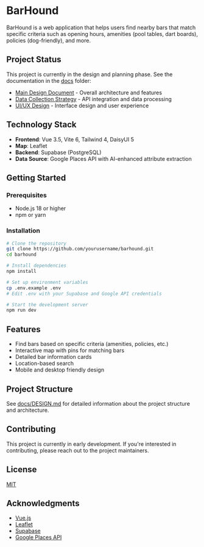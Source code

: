 # BarHound

BarHound is a web application that helps users find nearby bars that match specific criteria such as opening hours, amenities (pool tables, dart boards), policies (dog-friendly), and more.

## Project Status

This project is currently in the design and planning phase. See the documentation in the [docs](docs/) folder:

- [Main Design Document](docs/DESIGN.md) - Overall architecture and features
- [Data Collection Strategy](docs/DATA_COLLECTION.md) - API integration and data processing
- [UI/UX Design](docs/UI_DESIGN.md) - Interface design and user experience

## Technology Stack

- **Frontend**: Vue 3.5, Vite 6, Tailwind 4, DaisyUI 5
- **Map**: Leaflet
- **Backend**: Supabase (PostgreSQL)
- **Data Source**: Google Places API with AI-enhanced attribute extraction

## Getting Started

### Prerequisites

- Node.js 18 or higher
- npm or yarn

### Installation

```bash
# Clone the repository
git clone https://github.com/yourusername/barhound.git
cd barhound

# Install dependencies
npm install

# Set up environment variables
cp .env.example .env
# Edit .env with your Supabase and Google API credentials

# Start the development server
npm run dev
```

## Features

- Find bars based on specific criteria (amenities, policies, etc.)
- Interactive map with pins for matching bars
- Detailed bar information cards
- Location-based search
- Mobile and desktop friendly design

## Project Structure

See [docs/DESIGN.md](docs/DESIGN.md) for detailed information about the project structure and architecture.

## Contributing

This project is currently in early development. If you're interested in contributing, please reach out to the project maintainers.

## License

[MIT](LICENSE)

## Acknowledgments

- [Vue.js](https://vuejs.org/)
- [Leaflet](https://leafletjs.com/)
- [Supabase](https://supabase.io/)
- [Google Places API](https://developers.google.com/maps/documentation/places/web-service/overview) 
